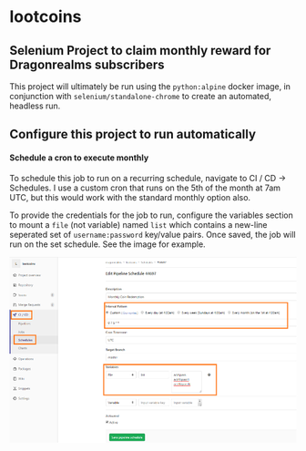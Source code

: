 # lootcoins
## Selenium Project to claim monthly reward for Dragonrealms subscribers
This project will ultimately be run using the `python:alpine` docker image, in conjunction with `selenium/standalone-chrome` to create an automated, headless run.

## Configure this project to run automatically
#### Schedule a cron to execute monthly
To schedule this job to run on a recurring schedule, navigate to CI / CD -> Schedules.  I use a custom cron that runs on the 5th of the month at 7am UTC, but this would work with the standard monthly option also.

To provide the credentials for the job to run, configure the variables section to mount a `file` (not variable) named `list` which contains a new-line seperated set of `username:password` key/value pairs.  Once saved, the job will run on the set schedule.  See the image for example.

![CronExample](images/cron1.png)

